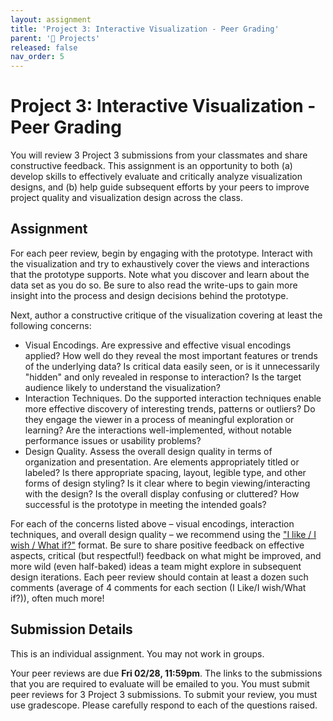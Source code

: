 ```yaml
---
layout: assignment
title: 'Project 3: Interactive Visualization - Peer Grading'
parent: '📝 Projects'
released: false
nav_order: 5
---
```


# Project 3: Interactive Visualization - Peer Grading

You will review 3 Project 3 submissions from your classmates and share constructive feedback. This assignment is an opportunity to both (a) develop skills to effectively evaluate and critically analyze visualization designs, and (b) help guide subsequent efforts by your peers to improve project quality and visualization design across the class.

## Assignment

For each peer review, begin by engaging with the prototype. Interact with the visualization and try to exhaustively cover the views and interactions that the prototype supports. Note what you discover and learn about the data set as you do so. Be sure to also read the write-ups to gain more insight into the process and design decisions behind the prototype.

Next, author a constructive critique of the visualization covering at least the following concerns:

- Visual Encodings. Are expressive and effective visual encodings applied? How well do they reveal the most important features or trends of the underlying data? Is critical data easily seen, or is it unnecessarily "hidden" and only revealed in response to interaction? Is the target audience likely to understand the visualization?
- Interaction Techniques. Do the supported interaction techniques enable more effective discovery of interesting trends, patterns or outliers? Do they engage the viewer in a process of meaningful exploration or learning? Are the interactions well-implemented, without notable performance issues or usability problems?
- Design Quality. Assess the overall design quality in terms of organization and presentation. Are elements appropriately titled or labeled? Is there appropriate spacing, layout, legible type, and other forms of design styling? Is it clear where to begin viewing/interacting with the design? Is the overall display confusing or cluttered? How successful is the prototype in meeting the intended goals?

For each of the concerns listed above – visual encodings, interaction techniques, and overall design quality – we recommend using the ["I like / I wish / What if?"][link] format. Be sure to share positive feedback on effective aspects, critical (but respectful!) feedback on what might be improved, and more wild (even half-baked) ideas a team might explore in subsequent design iterations. Each peer review should contain at least a dozen such comments (average of 4 comments for each section (I Like/I wish/What if?)), often much more!

[link]: https://github.com/dsc-courses/dsc106-wi24/raw/gh-pages/resources/reading/I-Like-I-Wish-What-If.pdf

## Submission Details

This is an individual assignment. You may not work in groups.

Your peer reviews are due **Fri 02/28, 11:59pm**. The links to the submissions that you are required to evaluate will be emailed to you. You must submit peer reviews for 3 Project 3 submissions. To submit your review, you must use gradescope. Please carefully respond to each of the questions raised.
